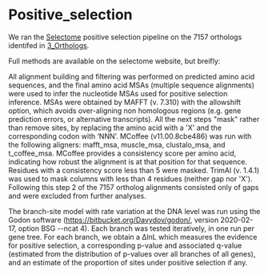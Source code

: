 # Positive_selection


We ran the [Selectome](https://selectome.org/timema) positive selection pipeline on the 7157 orthologs identifed in [3_Orthologs](../3_Orthologs). 

Full methods are available on the selectome website, but breifly:

All alignment building and filtering was performed on predicted amino acid sequences, and the final amino acid MSAs (multiple sequence alignments) were used to infer the nucleotide MSAs used for positive selection inference. MSAs were obtained by MAFFT (v. 7.310) with the allowshift option, which avoids over-aligning non homologous regions (e.g. gene prediction errors, or alternative transcripts). All the next steps "mask" rather than remove sites, by replacing the amino acid with a 'X' and the corresponding codon with ‘NNN’. MCoffee (v11.00.8cbe486)  was run with the following aligners: mafft_msa, muscle_msa, clustalo_msa, and t_coffee_msa. MCoffee provides a consistency score per amino acid, indicating how robust the alignment is at that position for that sequence. Residues with a consistency score less than 5 were masked. TrimAl (v. 1.4.1) was used to mask columns with less than 4 residues (neither gap nor 'X'). Following this step 2 of the 7157 ortholog alignments consisted only of gaps and were excluded from further analyses. 

The branch-site model with rate variation at the DNA level was run using the Godon software (https://bitbucket.org/Davydov/godon/, version 2020-02-17, option BSG --ncat 4). Each branch was tested iteratively, in one run per gene tree. For each branch, we obtain a ΔlnL which measures the evidence for positive selection, a corresponding p-value and associated q-value (estimated from the distribution of p-values over all branches of all genes), and an estimate of the proportion of sites under positive selection if any.
